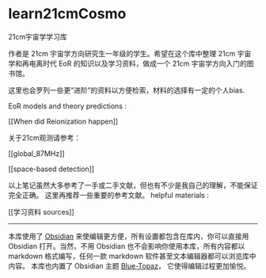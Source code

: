 # learn21cmCosmo
 21cm宇宙学学习库

作者是 21cm 宇宙学方向研究生一年级的学生。希望在这个库中整理 21cm 宇宙学和再电离时代 EoR 的知识以及学习资料，做成一个 21cm 宇宙学方向入门的图书馆。

这里也会罗列一些更“进阶”的资料以方便检索，材料的选择有一定的个人bias.


EoR models and theory predictions :

[[When did Reionization happen]]

关于21cm观测请参考：

[[global_87MHz]]

[[space-based detection]]

以上笔记虽然大多参考了一手或二手文献，但也有不少是我自己的理解，不能保证完全正确。
这里再推荐一些重要的参考文献。
helpful materials :

[[学习资料 sources]]

---

本库使用了 [Obsidian](https://obsidian.md) 来使编辑更方便，所有设置都包含在库内，你可以直接用 Obsidian 打开。当然，不用 Obsidian 也不会影响你使用本库，所有内容都以 markdown 格式编写，任何一款 markdown 软件甚至文本编辑器都可以浏览库中内容。
本库也内置了 Obsidian 主题 [Blue-Topaz](https://github.com/whyt-byte/Blue-Topaz_Obsidian-css)，  它使得编辑过程更加愉悦。